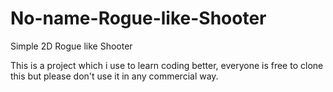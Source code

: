 # No-name-Rogue-like-Shooter
Simple 2D Rogue like Shooter

This is a project which i use to learn coding better, everyone is free to clone this but please don't use it in any commercial way.
